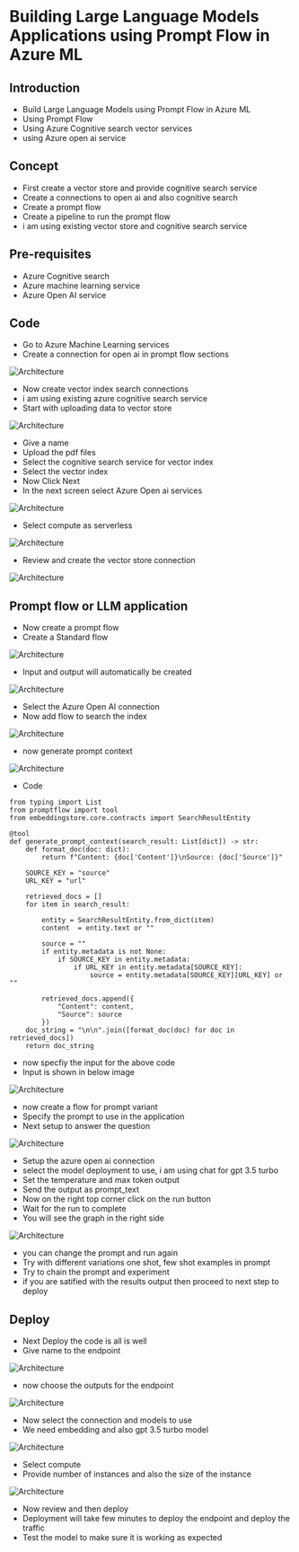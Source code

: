 # Building Large Language Models Applications using Prompt Flow in Azure ML

## Introduction

- Build Large Language Models using Prompt Flow in Azure ML
- Using Prompt Flow
- Using Azure Cognitive search vector services
- using Azure open ai service

## Concept

- First create a vector store and provide cognitive search service
- Create a connections to open ai and also cognitive search
- Create a prompt flow
- Create a pipeline to run the prompt flow
- i am using existing vector store and cognitive search service

## Pre-requisites

- Azure Cognitive search
- Azure machine learning service
- Azure Open AI service

## Code

- Go to Azure Machine Learning services
- Create a connection for open ai in prompt flow sections

![Architecture](https://github.com/balakreshnan/Samples2023/blob/main/AzureML/Images/promptflowcog4.jpg "Architecture")

- Now create vector index search connections
- i am using existing azure cognitive search service
- Start with uploading data to vector store

![Architecture](https://github.com/balakreshnan/Samples2023/blob/main/AzureML/Images/promptflowcog1.jpg "Architecture")

- Give a name
- Upload the pdf files
- Select the cognitive search service for vector index
- Select the vector index
- Now Click Next
- In the next screen select Azure Open ai services

![Architecture](https://github.com/balakreshnan/Samples2023/blob/main/AzureML/Images/promptflowcog2.jpg "Architecture")

- Select compute as serverless

![Architecture](https://github.com/balakreshnan/Samples2023/blob/main/AzureML/Images/promptflowcog21.jpg "Architecture")

- Review and create the vector store connection

![Architecture](https://github.com/balakreshnan/Samples2023/blob/main/AzureML/Images/promptflowcog3.jpg "Architecture")

## Prompt flow or LLM application

- Now create a prompt flow
- Create a Standard flow

![Architecture](https://github.com/balakreshnan/Samples2023/blob/main/AzureML/Images/promptflowcog5.jpg "Architecture")

- Input and output will automatically be created

![Architecture](https://github.com/balakreshnan/Samples2023/blob/main/AzureML/Images/promptflowcog6.jpg "Architecture")

- Select the Azure Open AI connection
- Now add flow to search the index

![Architecture](https://github.com/balakreshnan/Samples2023/blob/main/AzureML/Images/promptflowcog7.jpg "Architecture")

- now generate prompt context

![Architecture](https://github.com/balakreshnan/Samples2023/blob/main/AzureML/Images/promptflowcog8.jpg "Architecture")

- Code

```
from typing import List
from promptflow import tool
from embeddingstore.core.contracts import SearchResultEntity

@tool
def generate_prompt_context(search_result: List[dict]) -> str:
    def format_doc(doc: dict):
        return f"Content: {doc['Content']}\nSource: {doc['Source']}"
    
    SOURCE_KEY = "source"
    URL_KEY = "url"
    
    retrieved_docs = []
    for item in search_result:

        entity = SearchResultEntity.from_dict(item)
        content  = entity.text or ""
        
        source = ""
        if entity.metadata is not None:
            if SOURCE_KEY in entity.metadata:
                if URL_KEY in entity.metadata[SOURCE_KEY]:
                    source = entity.metadata[SOURCE_KEY][URL_KEY] or ""
        
        retrieved_docs.append({
            "Content": content,
            "Source": source
        })
    doc_string = "\n\n".join([format_doc(doc) for doc in retrieved_docs])
    return doc_string
```

- now specfiy the input for the above code
- Input is shown in below image

![Architecture](https://github.com/balakreshnan/Samples2023/blob/main/AzureML/Images/promptflowcog9.jpg "Architecture")

- now create a flow for prompt variant
- Specify the prompt to use in the application
- Next setup to answer the question

![Architecture](https://github.com/balakreshnan/Samples2023/blob/main/AzureML/Images/promptflowcog10.jpg "Architecture")

- Setup the azure open ai connection
- select the model deployment to use, i am using chat for gpt 3.5 turbo
- Set the temperature and max token output
- Send the output as prompt_text
- Now on the right top corner click on the run button
- Wait for the run to complete
- You will see the graph in the right side

![Architecture](https://github.com/balakreshnan/Samples2023/blob/main/AzureML/Images/promptflowcog11.jpg "Architecture")

- you can change the prompt and run again
- Try with different variations one shot, few shot examples in prompt
- Try to chain the prompt and experiment
- if you are satified with the results output then proceed to next step to deploy

## Deploy

- Next Deploy the code is all is well
- Give name to the endpoint

![Architecture](https://github.com/balakreshnan/Samples2023/blob/main/AzureML/Images/promptflowcog12.jpg "Architecture")

- now choose the outputs for the endpoint

![Architecture](https://github.com/balakreshnan/Samples2023/blob/main/AzureML/Images/promptflowcog13.jpg "Architecture")

- Now select the connection and models to use
- We need embedding and also gpt 3.5 turbo model

![Architecture](https://github.com/balakreshnan/Samples2023/blob/main/AzureML/Images/promptflowcog14.jpg "Architecture")

- Select compute
- Provide number of instances and also the size of the instance

![Architecture](https://github.com/balakreshnan/Samples2023/blob/main/AzureML/Images/promptflowcog15.jpg "Architecture")

- Now review and then deploy
- Deployment will take few minutes to deploy the endpoint and deploy the traffic
- Test the model to make sure it is working as expected
